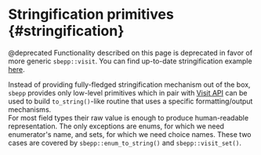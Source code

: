 # Stringification primitives {#stringification}

@deprecated Functionality described on this page is deprecated in favor of more
generic `sbepp::visit`. You can find up-to-date stringification example
[here](#stringification-example).

Instead of providing fully-fledged stringification mechanism out of the box,
`sbepp` provides only low-level primitives which in pair with
[Visit API](#visit-api) can be used to build `to_string()`-like routine that
uses a specific formatting/output mechanisms.  
For most field types their raw value is enough to produce human-readable
representation. The only exceptions are enums, for which we need enumerator's
name, and sets, for which we need choice names. These two cases are covered by
`sbepp::enum_to_string()` and `sbepp::visit_set()`.